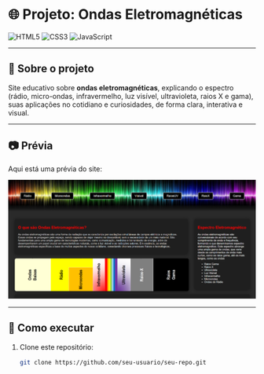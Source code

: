 # 🌐 Projeto: Ondas Eletromagnéticas

![HTML5](https://img.shields.io/badge/HTML5-E34F26?style=for-the-badge&logo=html5&logoColor=white)
![CSS3](https://img.shields.io/badge/CSS3-1572B6?style=for-the-badge&logo=css3&logoColor=white)
![JavaScript](https://img.shields.io/badge/JavaScript-F7DF1E?style=for-the-badge&logo=javascript&logoColor=black)

---

## 📖 Sobre o projeto
Site educativo sobre **ondas eletromagnéticas**, explicando o espectro (rádio, micro-ondas, infravermelho, luz visível, ultravioleta, raios X e gama), suas aplicações no cotidiano e curiosidades, de forma clara, interativa e visual.

---

## 📷 Prévia
Aqui está uma prévia do site:  

![Preview do site](./images/site.png)


---

## 🚀 Como executar
1. Clone este repositório:
   ```bash
   git clone https://github.com/seu-usuario/seu-repo.git

